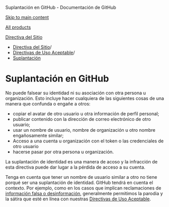 Suplantación en GitHub - Documentación de GitHub

[Skip to main content](#main-content)

[All products](/es)

[Directiva del Sitio](/es/site-policy)

* [Directiva del Sitio](/es/site-policy)/
* [Directivas de Uso Aceptable](/es/site-policy/acceptable-use-policies)/
* [Suplantación](/es/site-policy/acceptable-use-policies/github-impersonation)

Suplantación en GitHub
==========

No puede falsear su identidad ni su asociación con otra persona u organización. Esto incluye hacer cualquiera de las siguientes cosas de una manera que confunda o engañe a otros:

* copiar el avatar de otro usuario u otra información de perfil personal;
* publicar contenido con la dirección de correo electrónico de otro usuario;
* usar un nombre de usuario, nombre de organización u otro nombre engañosamente similar;
* Acceso a una cuenta u organización con el token o las credenciales de otro usuario
* hacerse pasar por otra persona u organización.

La suplantación de identidad es una manera de acoso y la infracción de esta directiva puede dar lugar a la pérdida de acceso a su cuenta.

Tenga en cuenta que tener un nombre de usuario similar a otro no tiene porqué ser una suplantación de identidad. GitHub tendrá en cuenta el contexto. Por ejemplo, como en los casos que implican reclamaciones de [información falsa o desinformación](/es/site-policy/acceptable-use-policies/github-misinformation-and-disinformation), generalmente permitimos la parodia y la sátira que esté en línea con nuestras [Directivas de Uso Aceptable](/es/site-policy/acceptable-use-policies/github-acceptable-use-policies).
